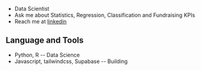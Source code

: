 - Data Scientist
- Ask me about Statistics, Regression, Classification and Fundraising KPIs
- Reach me at [linkedin](https://www.linkedin.com/in/bikpo/)


## **Language and Tools**

- Python, R -- Data Science
- Javascript, tailwindcss, Supabase -- Building

